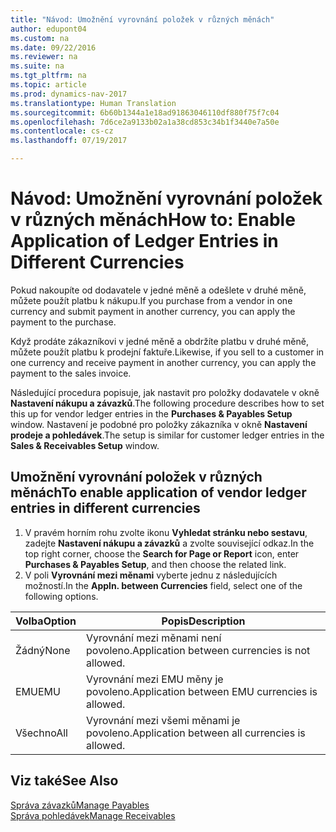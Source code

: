 ```yaml
---
title: "Návod: Umožnění vyrovnání položek v různých měnách"
author: edupont04
ms.custom: na
ms.date: 09/22/2016
ms.reviewer: na
ms.suite: na
ms.tgt_pltfrm: na
ms.topic: article
ms.prod: dynamics-nav-2017
ms.translationtype: Human Translation
ms.sourcegitcommit: 6b60b1344a1e18ad91863046110df880f75f7c04
ms.openlocfilehash: 7d6ce2a9133b02a1a38cd853c34b1f3440e7a50e
ms.contentlocale: cs-cz
ms.lasthandoff: 07/19/2017

---
```


# <a name="how-to-enable-application-of-ledger-entries-in-different-currencies"></a><span data-ttu-id="25b12-102">Návod: Umožnění vyrovnání položek v různých měnách</span><span class="sxs-lookup"><span data-stu-id="25b12-102">How to: Enable Application of Ledger Entries in Different Currencies</span></span>
<span data-ttu-id="25b12-103">Pokud nakoupíte od dodavatele v jedné měně a odešlete v druhé měně, můžete použít platbu k nákupu.</span><span class="sxs-lookup"><span data-stu-id="25b12-103">If you purchase from a vendor in one currency and submit payment in another currency, you can apply the payment to the purchase.</span></span>

<span data-ttu-id="25b12-104">Když prodáte zákazníkovi v jedné měně a obdržíte platbu v druhé měně, můžete použít platbu k prodejní faktuře.</span><span class="sxs-lookup"><span data-stu-id="25b12-104">Likewise, if you sell to a customer in one currency and receive payment in another currency, you can apply the payment to the sales invoice.</span></span>

<span data-ttu-id="25b12-105">Následující procedura popisuje, jak nastavit pro položky dodavatele v okně **Nastavení nákupu a závazků**.</span><span class="sxs-lookup"><span data-stu-id="25b12-105">The following procedure describes how to set this up for vendor ledger entries in the **Purchases & Payables Setup** window.</span></span> <span data-ttu-id="25b12-106">Nastavení je podobné pro položky zákazníka v okně **Nastavení prodeje a pohledávek**.</span><span class="sxs-lookup"><span data-stu-id="25b12-106">The setup is similar for customer ledger entries in the **Sales & Receivables Setup** window.</span></span>

## <a name="to-enable-application-of-vendor-ledger-entries-in-different-currencies"></a><span data-ttu-id="25b12-107">Umožnění vyrovnání položek v různých měnách</span><span class="sxs-lookup"><span data-stu-id="25b12-107">To enable application of vendor ledger entries in different currencies</span></span>
1. <span data-ttu-id="25b12-108">V pravém horním rohu zvolte ikonu **Vyhledat stránku nebo sestavu**, zadejte **Nastavení nákupu a závazků** a zvolte související odkaz.</span><span class="sxs-lookup"><span data-stu-id="25b12-108">In the top right corner, choose the **Search for Page or Report** icon, enter **Purchases & Payables Setup**, and then choose the related link.</span></span>
2. <span data-ttu-id="25b12-109">V poli **Vyrovnání mezi měnami** vyberte jednu z následujících možností.</span><span class="sxs-lookup"><span data-stu-id="25b12-109">In the **Appln. between Currencies** field, select one of the following options.</span></span>

|<span data-ttu-id="25b12-110">Volba</span><span class="sxs-lookup"><span data-stu-id="25b12-110">Option</span></span> |<span data-ttu-id="25b12-111">Popis</span><span class="sxs-lookup"><span data-stu-id="25b12-111">Description</span></span> |
|-------|------------|
|<span data-ttu-id="25b12-112">Žádný</span><span class="sxs-lookup"><span data-stu-id="25b12-112">None</span></span>|<span data-ttu-id="25b12-113">Vyrovnání mezi měnami není povoleno.</span><span class="sxs-lookup"><span data-stu-id="25b12-113">Application between currencies is not allowed.</span></span>|
|<span data-ttu-id="25b12-114">EMU</span><span class="sxs-lookup"><span data-stu-id="25b12-114">EMU</span></span>|<span data-ttu-id="25b12-115">Vyrovnání mezi EMU měny je povoleno.</span><span class="sxs-lookup"><span data-stu-id="25b12-115">Application between EMU currencies is allowed.</span></span>|
|<span data-ttu-id="25b12-116">Všechno</span><span class="sxs-lookup"><span data-stu-id="25b12-116">All</span></span>|<span data-ttu-id="25b12-117">Vyrovnání mezi všemi měnami je povoleno.</span><span class="sxs-lookup"><span data-stu-id="25b12-117">Application between all currencies is allowed.</span></span>

## <a name="see-also"></a><span data-ttu-id="25b12-118">Viz také</span><span class="sxs-lookup"><span data-stu-id="25b12-118">See Also</span></span>  
[<span data-ttu-id="25b12-119">Správa závazků</span><span class="sxs-lookup"><span data-stu-id="25b12-119">Manage Payables</span></span>](payables-manage-payables.md)  
[<span data-ttu-id="25b12-120">Správa pohledávek</span><span class="sxs-lookup"><span data-stu-id="25b12-120">Manage Receivables</span></span>](receivables-manage-receivables.md)

